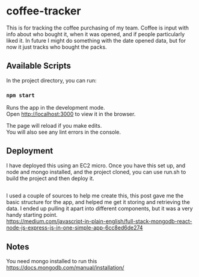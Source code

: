 # coffee-tracker

This is for tracking the coffee purchasing of my team. Coffee is input with info about who bought it, when it was opened, and if people particularly liked it. In future I might do something with the date opened data, but for now it just tracks who bought the packs.


## Available Scripts

In the project directory, you can run:

### `npm start`

Runs the app in the development mode.<br>
Open [http://localhost:3000](http://localhost:3000) to view it in the browser.

The page will reload if you make edits.<br>
You will also see any lint errors in the console.

## Deployment
I have deployed this using an EC2 micro. Once you have this set up, and node and mongo installed, and the project cloned, you can use run.sh to build the project and then deploy it.

##

I used a couple of sources to help me create this, this post gave me the basic structure for the app, and helped me get it storing and retrieving the data. I ended up pulling it apart into different components, but it was a very handy starting point.<br>
https://medium.com/javascript-in-plain-english/full-stack-mongodb-react-node-js-express-js-in-one-simple-app-6cc8ed6de274

## Notes

You need mongo installed to run this
https://docs.mongodb.com/manual/installation/
